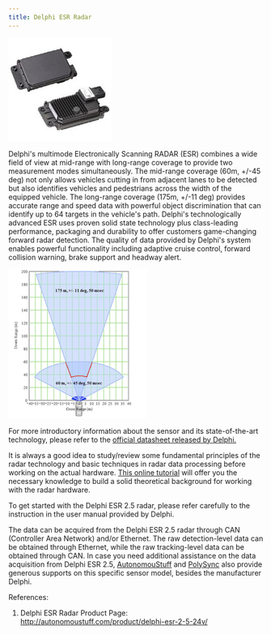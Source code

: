 ```yaml
---
title: Delphi ESR Radar
---
```


![Delphi ESR Radar](assets/DelphiESRRadar-8394b.png)

Delphi's multimode Electronically Scanning RADAR (ESR) combines a wide field of view at mid-range with long-range coverage to provide two measurement modes simultaneously. The mid-range coverage (60m, +/-45 deg) not only allows vehicles cutting in from adjacent lanes to be detected but also identifies vehicles and pedestrians across the width of the equipped vehicle. The long-range coverage (175m, +/-11 deg) provides accurate range and speed data with powerful object discrimination that can identify up to 64 targets in the vehicle's path.
Delphi's technologically advanced ESR uses proven solid state technology plus class-leading performance, packaging and durability to offer customers game-changing forward radar detection. The quality of data provided by Delphi's system enables powerful functionality including adaptive cruise control, forward collision warning, brake support and headway alert.

![Radar Detection Cones](assets/DelphiESRRadar-eba02.png)

For more introductory information about the sensor and its state-of-the-art technology, please refer to the [official datasheet released by Delphi.](http://cmumrsdproject.wikispaces.com/file/view/delphi_esr_datasheet.pdf/613230495/delphi_esr_datasheet.pdf)

It is always a good idea to study/review some fundamental principles of the radar technology and basic techniques in radar data processing before working on the actual hardware. [This online tutorial](http://www.radartutorial.eu/01.basics/Radar%20Principle.en.html) will offer you the necessary knowledge to build a solid theoretical background for working with the radar hardware.

To get started with the Delphi ESR 2.5 radar, please refer carefully to the instruction in the user manual provided by Delphi.

The data can be acquired from the Delphi ESR 2.5 radar through CAN (Controller Area Network) and/or Ethernet. The raw detection-level data can be obtained through Ethernet, while the raw tracking-level data can be obtained through CAN. In case you need additional assistance on the data acquisition from Delphi ESR 2.5, [AutonomouStuff](https://autonomoustuff.com/product/delphi-esr-2-5-24v/) and [PolySync](http://docs.polysync.io/sensors/delphi-esr-2-5/) also provide generous supports on this specific sensor model, besides the manufacturer Delphi.

References:
1. Delphi ESR Radar Product Page: http://autonomoustuff.com/product/delphi-esr-2-5-24v/
